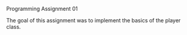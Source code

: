 Programming Assignment 01

The goal of this assignment was to implement the basics of the player class. 
